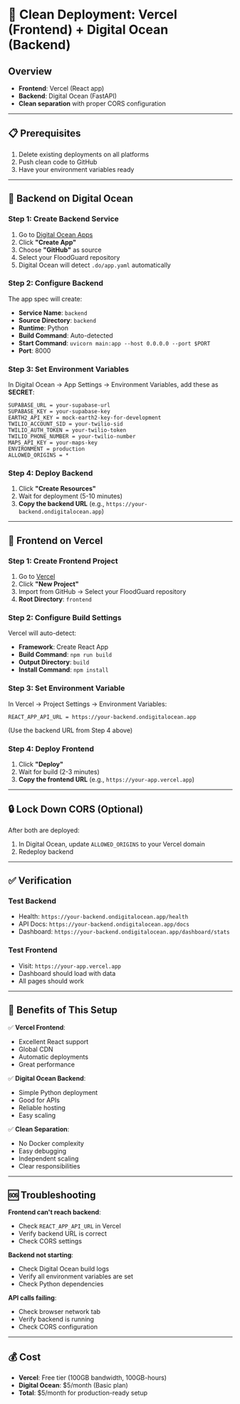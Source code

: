 # 🚀 Clean Deployment: Vercel (Frontend) + Digital Ocean (Backend)

## Overview
- **Frontend**: Vercel (React app)
- **Backend**: Digital Ocean (FastAPI)
- **Clean separation** with proper CORS configuration

---

## 📋 Prerequisites
1. Delete existing deployments on all platforms
2. Push clean code to GitHub
3. Have your environment variables ready

---

## 🔧 Backend on Digital Ocean

### Step 1: Create Backend Service
1. Go to [Digital Ocean Apps](https://cloud.digitalocean.com/apps)
2. Click **"Create App"**
3. Choose **"GitHub"** as source
4. Select your FloodGuard repository
5. Digital Ocean will detect `.do/app.yaml` automatically

### Step 2: Configure Backend
The app spec will create:
- **Service Name**: `backend`
- **Source Directory**: `backend`
- **Runtime**: Python
- **Build Command**: Auto-detected
- **Start Command**: `uvicorn main:app --host 0.0.0.0 --port $PORT`
- **Port**: 8000

### Step 3: Set Environment Variables
In Digital Ocean → App Settings → Environment Variables, add these as **SECRET**:

```
SUPABASE_URL = your-supabase-url
SUPABASE_KEY = your-supabase-key
EARTH2_API_KEY = mock-earth2-key-for-development
TWILIO_ACCOUNT_SID = your-twilio-sid
TWILIO_AUTH_TOKEN = your-twilio-token
TWILIO_PHONE_NUMBER = your-twilio-number
MAPS_API_KEY = your-maps-key
ENVIRONMENT = production
ALLOWED_ORIGINS = *
```

### Step 4: Deploy Backend
1. Click **"Create Resources"**
2. Wait for deployment (5-10 minutes)
3. **Copy the backend URL** (e.g., `https://your-backend.ondigitalocean.app`)

---

## 🎨 Frontend on Vercel

### Step 1: Create Frontend Project
1. Go to [Vercel](https://vercel.com)
2. Click **"New Project"**
3. Import from GitHub → Select your FloodGuard repository
4. **Root Directory**: `frontend`

### Step 2: Configure Build Settings
Vercel will auto-detect:
- **Framework**: Create React App
- **Build Command**: `npm run build`
- **Output Directory**: `build`
- **Install Command**: `npm install`

### Step 3: Set Environment Variable
In Vercel → Project Settings → Environment Variables:
```
REACT_APP_API_URL = https://your-backend.ondigitalocean.app
```
(Use the backend URL from Step 4 above)

### Step 4: Deploy Frontend
1. Click **"Deploy"**
2. Wait for build (2-3 minutes)
3. **Copy the frontend URL** (e.g., `https://your-app.vercel.app`)

---

## 🔒 Lock Down CORS (Optional)
After both are deployed:
1. In Digital Ocean, update `ALLOWED_ORIGINS` to your Vercel domain
2. Redeploy backend

---

## ✅ Verification

### Test Backend
- Health: `https://your-backend.ondigitalocean.app/health`
- API Docs: `https://your-backend.ondigitalocean.app/docs`
- Dashboard: `https://your-backend.ondigitalocean.app/dashboard/stats`

### Test Frontend
- Visit: `https://your-app.vercel.app`
- Dashboard should load with data
- All pages should work

---

## 🎯 Benefits of This Setup

✅ **Vercel Frontend**:
- Excellent React support
- Global CDN
- Automatic deployments
- Great performance

✅ **Digital Ocean Backend**:
- Simple Python deployment
- Good for APIs
- Reliable hosting
- Easy scaling

✅ **Clean Separation**:
- No Docker complexity
- Easy debugging
- Independent scaling
- Clear responsibilities

---

## 🆘 Troubleshooting

**Frontend can't reach backend**:
- Check `REACT_APP_API_URL` in Vercel
- Verify backend URL is correct
- Check CORS settings

**Backend not starting**:
- Check Digital Ocean build logs
- Verify all environment variables are set
- Check Python dependencies

**API calls failing**:
- Check browser network tab
- Verify backend is running
- Check CORS configuration

---

## 💰 Cost
- **Vercel**: Free tier (100GB bandwidth, 100GB-hours)
- **Digital Ocean**: $5/month (Basic plan)
- **Total**: $5/month for production-ready setup
